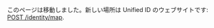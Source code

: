 このページは移動しました。新しい場所は Unified ID のウェブサイトです: [POST /identity/map](https://unifiedid.com/ja/docs/endpoints/post-identity-map).